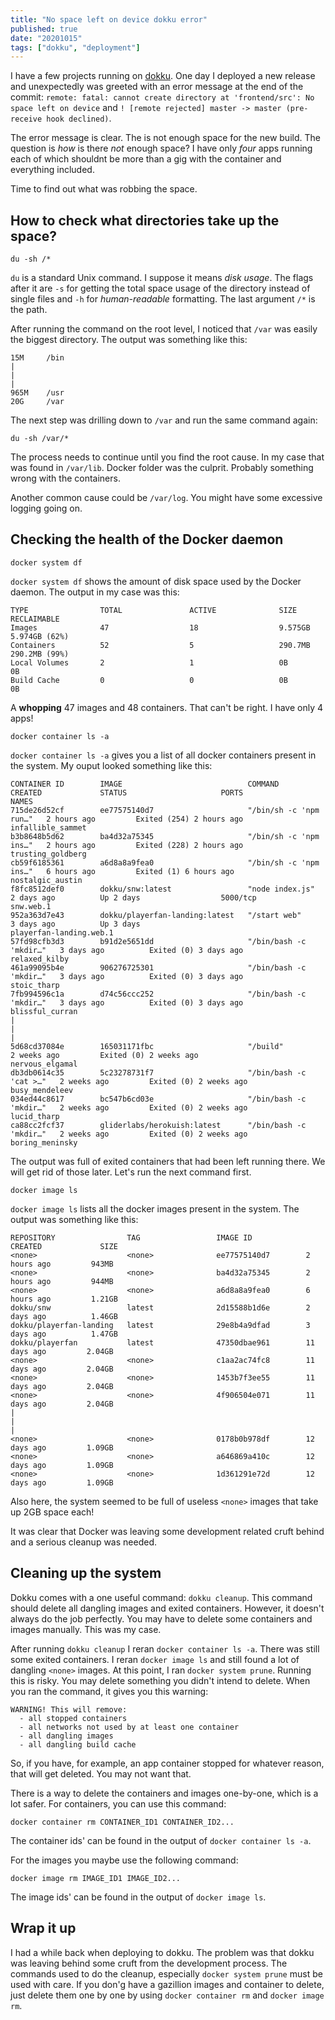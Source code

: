 ```yaml
---
title: "No space left on device dokku error"
published: true
date: "20201015"
tags: ["dokku", "deployment"]
---
```


I have a few projects running on [dokku](http://dokku.viewdocs.io/dokku/). One day I deployed a new release and unexpectedly was greeted with an error message at the end of the commit: `remote: fatal: cannot create directory at 'frontend/src': No space left on device` and `! [remote rejected] master -> master (pre-receive hook declined)`.

The error message is clear. The is not enough space for the new build. The question is _how_ is there _not_ enough space? I have only _four_ apps running each of which shouldnt be more than a gig with the container and everything included.

Time to find out what was robbing the space.

## How to check what directories take up the space?

```shell
du -sh /*
```

`du` is a standard Unix command. I suppose it means _disk usage_. The flags after it are `-s` for getting the total space usage of the directory instead of single files and `-h` for _human-readable_ formatting. The last argument `/*` is the path.

After running the command on the root level, I noticed that `/var` was easily the biggest directory. The output was something like this:

```
15M     /bin
|
|
|
965M    /usr
20G     /var
```

The next step was drilling down to `/var` and run the same command again:

```shell
du -sh /var/*
```

The process needs to continue until you find the root cause. In my case that was found in `/var/lib`. Docker folder was the culprit. Probably something wrong with the containers.

Another common cause could be `/var/log`. You might have some excessive logging going on.

## Checking the health of the Docker daemon

```shell
docker system df
```

`docker system df` shows the amount of disk space used by the Docker daemon. The output in my case was this:

```
TYPE                TOTAL               ACTIVE              SIZE                RECLAIMABLE
Images              47                  18                  9.575GB             5.974GB (62%)
Containers          52                  5                   290.7MB             290.2MB (99%)
Local Volumes       2                   1                   0B                  0B
Build Cache         0                   0                   0B                  0B
```

A **whopping** 47 images and 48 containers. That can't be right. I have only 4 apps!

```shell
docker container ls -a
```

`docker container ls -a` gives you a list of all docker containers present in the system. My ouput looked something like this:

```
CONTAINER ID        IMAGE                            COMMAND                  CREATED             STATUS                     PORTS               NAMES
715de26d52cf        ee77575140d7                     "/bin/sh -c 'npm run…"   2 hours ago         Exited (254) 2 hours ago                       infallible_sammet
b3b8648b5d62        ba4d32a75345                     "/bin/sh -c 'npm ins…"   2 hours ago         Exited (228) 2 hours ago                       trusting_goldberg
cb59f6185361        a6d8a8a9fea0                     "/bin/sh -c 'npm ins…"   6 hours ago         Exited (1) 6 hours ago                         nostalgic_austin
f8fc8512def0        dokku/snw:latest                 "node index.js"          2 days ago          Up 2 days                  5000/tcp            snw.web.1
952a363d7e43        dokku/playerfan-landing:latest   "/start web"             3 days ago          Up 3 days                                      playerfan-landing.web.1
57fd98cfb3d3        b91d2e5651dd                     "/bin/bash -c 'mkdir…"   3 days ago          Exited (0) 3 days ago                          relaxed_kilby
461a99095b4e        906276725301                     "/bin/bash -c 'mkdir…"   3 days ago          Exited (0) 3 days ago                          stoic_tharp
7fb994596c1a        d74c56ccc252                     "/bin/bash -c 'mkdir…"   3 days ago          Exited (0) 3 days ago                          blissful_curran
|
|
|
5d68cd37084e        165031171fbc                     "/build"                 2 weeks ago         Exited (0) 2 weeks ago                         nervous_elgamal
db3db0614c35        5c23278731f7                     "/bin/bash -c 'cat >…"   2 weeks ago         Exited (0) 2 weeks ago                         busy_mendeleev
034ed44c8617        bc547b6cd03e                     "/bin/bash -c 'mkdir…"   2 weeks ago         Exited (0) 2 weeks ago                         lucid_tharp
ca88cc2fcf37        gliderlabs/herokuish:latest      "/bin/bash -c 'mkdir…"   2 weeks ago         Exited (0) 2 weeks ago                         boring_meninsky
```

The output was full of exited containers that had been left running there. We will get rid of those later. Let's run the next command first.

```shell
docker image ls
```

`docker image ls` lists all the docker images present in the system. The output was something like this:

```
REPOSITORY                TAG                 IMAGE ID            CREATED             SIZE
<none>                    <none>              ee77575140d7        2 hours ago         943MB
<none>                    <none>              ba4d32a75345        2 hours ago         944MB
<none>                    <none>              a6d8a8a9fea0        6 hours ago         1.21GB
dokku/snw                 latest              2d15588b1d6e        2 days ago          1.46GB
dokku/playerfan-landing   latest              29e8b4a9dfad        3 days ago          1.47GB
dokku/playerfan           latest              47350dbae961        11 days ago         2.04GB
<none>                    <none>              c1aa2ac74fc8        11 days ago         2.04GB
<none>                    <none>              1453b7f3ee55        11 days ago         2.04GB
<none>                    <none>              4f906504e071        11 days ago         2.04GB
|
|
|
<none>                    <none>              0178b0b978df        12 days ago         1.09GB
<none>                    <none>              a646869a410c        12 days ago         1.09GB
<none>                    <none>              1d361291e72d        12 days ago         1.09GB

```

Also here, the system seemed to be full of useless `<none>` images that take up 2GB space each!

It was clear that Docker was leaving some development related cruft behind and a serious cleanup was needed.

## Cleaning up the system

Dokku comes with a one useful command: `dokku cleanup`. This command should delete all dangling images and exited containers. However, it doesn't always do the job perfectly. You may have to delete some containers and images manually. This was my case.

After running `dokku cleanup` I reran `docker container ls -a`. There was still some exited containers. I reran `docker image ls` and still found a lot of dangling `<none>` images. At this point, I ran `docker system prune`. Running this is risky. You may delete something you didn't intend to delete. When you ran the command, it gives you this warning:

```
WARNING! This will remove:
  - all stopped containers
  - all networks not used by at least one container
  - all dangling images
  - all dangling build cache
```

So, if you have, for example, an app container stopped for whatever reason, that will get deleted. You may not want that.

There is a way to delete the containers and images one-by-one, which is a lot safer. For containers, you can use this command:

```shell
docker container rm CONTAINER_ID1 CONTAINER_ID2...
```

The container ids' can be found in the output of `docker container ls -a`.

For the images you maybe use the following command:

```shell
docker image rm IMAGE_ID1 IMAGE_ID2...
```

The image ids' can be found in the output of `docker image ls`.

## Wrap it up

I had a while back when deploying to dokku. The problem was that dokku was leaving behind some cruft from the development process. The commands used to do the cleanup, especially `docker system prune` must be used with care. If you don'g have a gazillion images and container to delete, just delete them one by one by using `docker container rm` and `docker image rm`.
